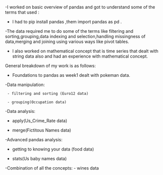  -I worked on basic overview of pandas and got to understand some of the terms that used :
 
 - I had to  pip install pandas ,them import pandas as pd .
   
  -The data required me to do some of the terms like filtering and sorting,grouping,data indexing and selection,handling missingness of data,merging and joining using various ways like pivot tables.
  
 - I also worked on mathematical concept that is time series  that dealt with string data also and had an experience with mathematical concept.
   

  General breakdown of my work is as follows:
  
  - Foundations to pandas  as week1 dealt with pokeman data.
    
  -Data manipulation:
  
     - filtering and sorting (Euro12 data)
     
     - grouping(Occupation data)
     
  -Data analysis:
  
   - apply(Us_Crime_Rate data)
     
   - merge(Fictitous Names data)
   
  -Advanced pandas analysis:
  
   - getting to knowing your data (food data)
     
   - stats(Us baby names data)
     
   -Combination of all the concepts:
     - wines data
  
